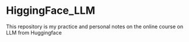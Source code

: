# HiggingFace_LLM

This repository is my practice and personal notes on the online course on LLM from Huggingface
